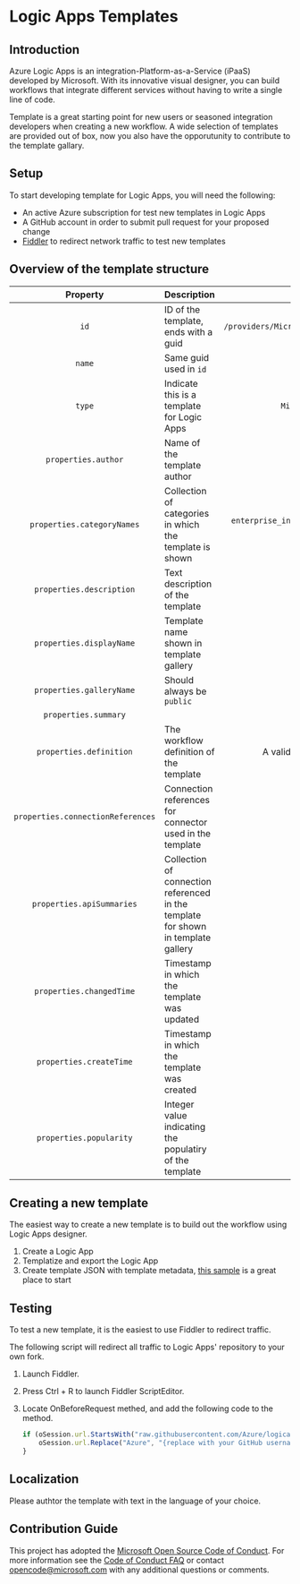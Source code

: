 # Logic Apps Templates

## Introduction
Azure Logic Apps is an integration-Platform-as-a-Service (iPaaS) developed by Microsoft. With its innovative visual designer, you can build workflows that integrate different services without having to write a single line of code.

Template is a great starting point for new users or seasoned integration developers when creating a new workflow. A wide selection of templates are provided out of box, now you also have the opporutunity to contribute to the template gallary.

## Setup
To start developing template for Logic Apps, you will need the following:

* An active Azure subscription for test new templates in Logic Apps
* A GitHub account in order to submit pull request for your proposed change
* [Fiddler](http://www.telerik.com/fiddler) to redirect network traffic to test new templates

## Overview of the template structure

| Property                          | Description                   | Possible Value  |
|:---------------------------------:| ----------------------------- |:---------------:|
| `id`                              | ID of the template, ends with a guid                    | `/providers/Microsoft.Logic/galleries/public/templates/{guid}` |
| `name`                            | Same guid used in `id`                                  | `{guid}` |
| `type`                            | Indicate this is a template for Logic Apps              | `Microsoft.Logic/galleries/templates` |
| `properties.author`               | Name of the template author | Any string                | `Jane Doe` |
| `properties.categoryNames`        | Collection of categories in which the template is shown | `enterprise_integration`, `general`, `producitivity`, `social`, `sync`,  `schedule` |
| `properties.description`          | Text description of the template                        | Any string | 
| `properties.displayName`          | Template name shown in template gallery                 | Any string |
| `properties.galleryName`          | Should always be `public`                               | `public` |
| `properties.summary`              |                                                         | "" |
| `properties.definition`           | The workflow definition of the template                 | A valid JSON object representing the workflow |
| `properties.connectionReferences` | Connection references for connector used in the template | |
| `properties.apiSummaries`         | Collection of connection referenced in the template for shown in template gallery ||
| `properties.changedTime`          | Timestamp in which the template was updated             ||
| `properties.createTime`           | Timestamp in which the template was created             ||
| `properties.popularity`           | Integer value indicating the populatiry of the template ||

## Creating a new template
The easiest way to create a new template is to build out the workflow using Logic Apps designer. 
1. Create a Logic App
2. Templatize and export the Logic App
3. Create template JSON with template metadata, [this sample](sample.json) is a great place to start

## Testing
To test a new template, it is the easiest to use Fiddler to redirect traffic.

The following script will redirect all traffic to Logic Apps' repository to your own fork.

1. Launch Fiddler.
2. Press Ctrl + R to launch Fiddler ScriptEditor.
3. Locate OnBeforeRequest methed, and add the following code to the method.

    ```javascript
    if (oSession.url.StartsWith("raw.githubusercontent.com/Azure/logicapps")) {
        oSession.url.Replace("Azure", "{replace with your GitHub username}");
    }

## Localization
Please authtor the template with text in the language of your choice.

## Contribution Guide
This project has adopted the [Microsoft Open Source Code of Conduct](https://opensource.microsoft.com/codeofconduct/). For more information see the [Code of Conduct FAQ](https://opensource.microsoft.com/codeofconduct/faq/) or contact [opencode@microsoft.com](mailto:opencode@microsoft.com) with any additional questions or comments.
